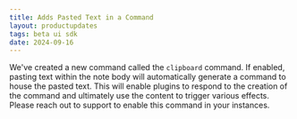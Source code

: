 ```yaml
---
title: Adds Pasted Text in a Command
layout: productupdates
tags: beta ui sdk
date: 2024-09-16
---
```

We've created a new command called the `clipboard` command. If enabled, pasting text within the note body will automatically generate a command to house the pasted text. This will enable plugins to respond to the creation of the command and ultimately use the content to trigger various effects. Please reach out to support to enable this command in your instances. 